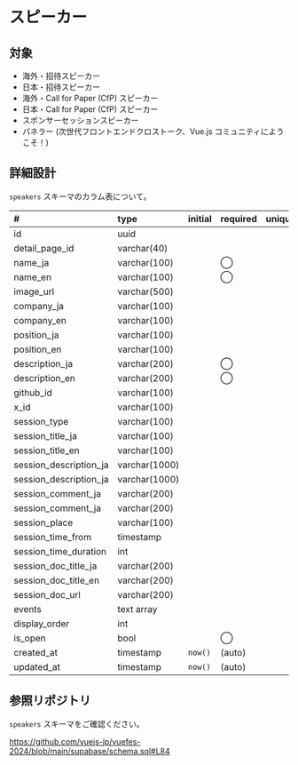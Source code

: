 # スピーカー

## 対象

- 海外・招待スピーカー
- 日本・招待スピーカー
- 海外・Call for Paper (CfP) スピーカー
- 日本・Call for Paper (CfP) スピーカー
- スポンサーセッションスピーカー
- パネラー (次世代フロントエンドクロストーク、Vue.js コミュニティにようこそ！)

## 詳細設計

`speakers` スキーマのカラム表について。

| # | type | initial | required | unique |
|:----|:----|:----|:----|:----|
| id | uuid |  |  |  |
| detail_page_id | varchar(40) |  |  |  |
| name_ja | varchar(100) |  | ◯ |  |
| name_en | varchar(100) |  | ◯ |  |
| image_url | varchar(500) |  |  |  |
| company_ja | varchar(100) |  |  |  |
| company_en | varchar(100) |  |  |  |
| position_ja | varchar(100) |  |  |  |
| position_en | varchar(100) |  |  |  |
| description_ja | varchar(200) |  | ◯ |  |
| description_en | varchar(200) |  | ◯ |  |
| github_id | varchar(100) |  |  |  |
| x_id | varchar(100) |  |  |  |
| session_type | varchar(100) |  |  |  |
| session_title_ja | varchar(100) |  |  |  |
| session_title_en | varchar(100) |  |  |  |
| session_description_ja | varchar(1000) |  |  |  |
| session_description_ja | varchar(1000) |  |  |  |
| session_comment_ja | varchar(200) |  |  |  |
| session_comment_ja | varchar(200) |  |  |  |
| session_place | varchar(100) |  |  |  |
| session_time_from | timestamp |  |  |  |
| session_time_duration | int |  |  |  |
| session_doc_title_ja | varchar(200) |  |  |  |
| session_doc_title_en | varchar(200) |  |  |  |
| session_doc_url | varchar(200) |  |  |  |
| events | text array |  |  |  |
| display_order | int |  |  |  |
| is_open | bool |  | ◯ |  |
| created_at | timestamp | `now()` | (auto) |  |
| updated_at | timestamp | `now()` | (auto) |  |

## 参照リポジトリ

`speakers` スキーマをご確認ください。

https://github.com/vuejs-jp/vuefes-2024/blob/main/supabase/schema.sql#L84
